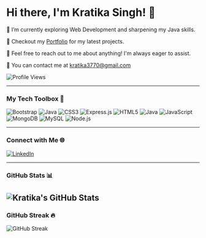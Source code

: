 # Hi there, I'm Kratika Singh! 👋

🌱  I’m currently exploring Web Development and sharpening my Java skills.

💼 Checkout my [Portfolio]() for my latest projects.

💬 Feel free to reach out to me about anything! I'm always eager to assist.

📧  You can contact me at kratika3770@gmail.com

![Profile Views](https://komarev.com/ghpvc/?username=kratikasingh&color=blue)


---

### My Tech Toolbox 🧰

![Bootstrap](https://img.shields.io/badge/-Bootstrap-purple?style=flat-square&logo=bootstrap&logoColor=white)
![Java](https://img.shields.io/badge/-Java-red?style=flat-square&logo=java&logoColor=white)
![CSS3](https://img.shields.io/badge/-CSS3-blueviolet?style=flat-square&logo=css3&logoColor=white)
![Express.js](https://img.shields.io/badge/-Express.js-yellow?style=flat-square&logo=express&logoColor=black)
![HTML5](https://img.shields.io/badge/-HTML5-orange?style=flat-square&logo=html5&logoColor=white)
![Java](https://img.shields.io/badge/-Java-red?style=flat-square&logo=java&logoColor=white)
![JavaScript](https://img.shields.io/badge/-JavaScript-yellow?style=flat-square&logo=javascript&logoColor=white)
![MongoDB](https://img.shields.io/badge/-MongoDB-green?style=flat-square&logo=mongodb&logoColor=white)
![MySQL](https://img.shields.io/badge/-MySQL-blue?style=flat-square&logo=mysql&logoColor=white)
![Node.js](https://img.shields.io/badge/-Node.js-green?style=flat-square&logo=node.js&logoColor=white)

---

### Connect with Me 🌐

[![LinkedIn](https://img.shields.io/badge/-LinkedIn-blue?style=flat-square&logo=linkedin)](https://www.linkedin.com/in/kratika-singh-/)

---

### GitHub Stats 📊

![Kratika's GitHub Stats](https://github-readme-stats.vercel.app/api?username=kratikasingh&show_icons=true&theme=radical)
---

### GitHub Streak 🔥

![GitHub Streak](https://github-readme-streak-stats.herokuapp.com/?user=kratikasingh&theme=radical)

